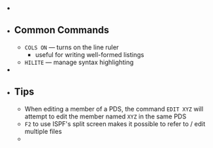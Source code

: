 -
- ## Common Commands
	- `COLS ON` — turns on the line ruler
		- useful for writing well-formed listings
	- `HILITE` — manage syntax highlighting
-
- ## Tips
	- When editing a member of a PDS, the command `EDIT XYZ` will attempt to edit the member named `XYZ` in the same PDS
	- `F2` to use ISPF's split screen makes it possible to refer to / edit multiple files
	-